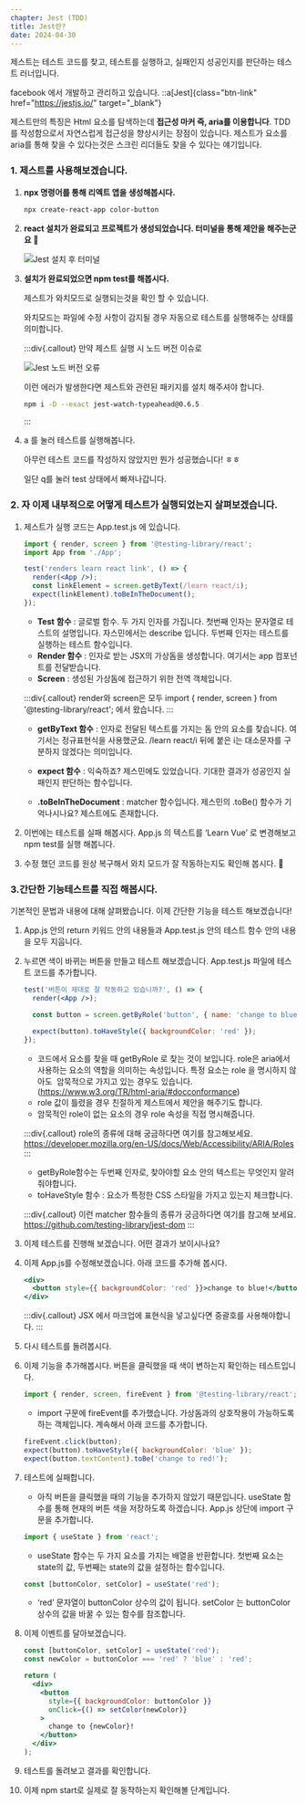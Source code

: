 ```yaml
---
chapter: Jest (TDD)
title: Jest란?
date: 2024-04-30
---
```


제스트는 테스트 코드를 찾고, 테스트를 실행하고, 실패인지 성공인지를 판단하는 테스트 러너입니다.

facebook 에서 개발하고 관리하고 있습니다.
::a[Jest]{class="btn-link" href="https://jestjs.io/" target="\_blank"}

제스트만의 특징은
Html 요소를 탐색하는데 **접근성 마커 즉, aria를 이용합니다**. TDD 를 작성함으로서 자연스럽게 접근성을 향상시키는 장점이 있습니다. 제스트가 요소를 aria를 통해 찾을 수 있다는것은 스크린 리더들도 찾을 수 있다는 얘기입니다.

### 1. 제스트를 사용해보겠습니다.

1. **npx 명령어를 통해 리엑트 앱을 생성해봅시다.**

   ```bash
   npx create-react-app color-button
   ```

2. **react 설치가 완료되고 프로젝트가 생성되었습니다. 터미널을 통해 제안을 해주는군요 🙂**

   ![Jest 설치 후 터미널](/images/javascript/chapter18/01-1.png)

3. **설치가 완료되었으면 npm test를 해봅시다.**

   제스트가 와치모드로 실행되는것을 확인 할 수 있습니다.

   와치모드는 파일에 수정 사항이 감지될 경우 자동으로 테스트를 실행해주는 상태를 의미합니다.

   :::div{.callout}
   만약 제스트 실행 시 노드 버전 이슈로

   ![Jest 노드 버전 오류](/images/javascript/chapter18/01-2.png)

   이런 에러가 발생한다면 제스트와 관련된 패키지를 설치 해주셔야 합니다.

   ```bash
   npm i -D --exact jest-watch-typeahead@0.6.5
   ```

   :::

4. a 를 눌러 테스트를 실행해봅니다.

   아무런 테스트 코드를 작성하지 않았지만 뭔가 성공했습니다! ㅎㅎ

   일단 q를 눌러 test 상태에서 빠져나갑니다.

### 2. 자 이제 내부적으로 어떻게 테스트가 실행되었는지 살펴보겠습니다.

1. 제스트가 실행 코드는 App.test.js 에 있습니다.

   ```jsx
   import { render, screen } from '@testing-library/react';
   import App from './App';

   test('renders learn react link', () => {
     render(<App />);
     const linkElement = screen.getByText(/learn react/i);
     expect(linkElement).toBeInTheDocument();
   });
   ```

   - **Test** **함수** : 글로벌 함수. 두 가지 인자를 가집니다. 첫번째 인자는 문자열로 테스트의 설명입니다. 자스민에서는 describe 입니다. 두번째 인자는 테스트를 실행하는 테스트 함수입니다.
   - **Render 함수** : 인자로 받는 JSX의 가상돔을 생성합니다. 여기서는 app 컴포넌트를 전달받습니다.
   - **Screen** : 생성된 가상돔에 접근하기 위한 전역 객체입니다.

   :::div{.callout}
   render와 screen은 모두 import { render, screen } from '@testing-library/react'; 에서 왔습니다.
   :::

   - **getByText 함수** : 인자로 전달된 텍스트를 가지는 돔 안의 요소를 찾습니다. 여기서는 정규표현식을 사용했군요. /learn react/i 뒤에 붙은 i는 대소문자를 구분하지 않겠다는 의미입니다.

   - **expect 함수** : 익숙하죠? 제스민에도 있었습니다. 기대한 결과가 성공인지 실패인지 판단하는 함수입니다.
   - **.toBeInTheDocument** : matcher 함수입니다. 제스민의 .toBe() 함수가 기억나시나요? 제스트에도 존재합니다.

2. 이번에는 테스트를 실패 해봅시다. App.js 의 텍스트를 ‘Learn Vue’ 로 변경해보고 npm test를 실행 해봅니다.

3. 수정 했던 코드를 원상 복구해서 와치 모드가 잘 작동하는지도 확인해 봅시다. 🙂

### 3.간단한 기능테스트를 직접 해봅시다.

기본적인 문법과 내용에 대해 살펴봤습니다. 이제 간단한 기능을 테스트 해보겠습니다!

1. App.js 안의 return 키워드 안의 내용들과 App.test.js 안의 테스트 함수 안의 내용을 모두 지웁니다.

1. 누르면 색이 바뀌는 버튼을 만들고 테스트 해보겠습니다. App.test.js 파일에 테스트 코드를 추가합니다.

   ```jsx
   test('버튼이 제대로 잘 작동하고 있습니까?', () => {
     render(<App />);

     const button = screen.getByRole('button', { name: 'change to blue!' });

     expect(button).toHaveStyle({ backgroundColor: 'red' });
   });
   ```

   - 코드에서 요소를 찾을 때 getByRole 로 찾는 것이 보입니다. role은 aria에서 사용하는 요소의 역할을 의미하는 속성입니다. 특정 요소는 role 을 명시하지 않아도  암묵적으로 가지고 있는 경우도 있습니다.(https://www.w3.org/TR/html-aria/#docconformance)
   - role 값이 틀렸을 경우 친절하게 제스트에서 제안을 해주기도 합니다.
   - 암묵적인 role이 없는 요소의 경우 role 속성을 직접 명시해줍니다.

   :::div{.callout}
   role의 종류에 대해 궁금하다면 여기를 참고해보세요. https://developer.mozilla.org/en-US/docs/Web/Accessibility/ARIA/Roles
   :::

   - getByRole함수는 두번째 인자로, 찾아야할 요소 안의 텍스트는 무엇인지 알려줘야합니다.
   - toHaveStyle 함수 : 요소가 특정한 CSS 스타일을 가지고 있는지 체크합니다.

   :::div{.callout}
   이런 matcher 함수들의 종류가 궁금하다면 여기를 참고해 보세요.
   https://github.com/testing-library/jest-dom
   :::

1. 이제 테스트를 진행해 보겠습니다. 어떤 결과가 보이시나요?

1. 이제 App.js를 수정해보겠습니다. 아래 코드를 추가해 봅시다.

   ```jsx
   <div>
     <button style={{ backgroundColor: 'red' }}>change to blue!</button>
   </div>
   ```

   :::div{.callout}
   JSX 에서 마크업에 표현식을 넣고싶다면 중괄호를 사용해야합니다.
   :::

1. 다시 테스트를 돌려봅시다.

1. 이제 기능을 추가해봅시다. 버튼을 클릭했을 때 색이 변하는지 확인하는 테스트입니다.

   ```jsx
   import { render, screen, fireEvent } from '@testing-library/react';
   ```

   - import 구문에 fireEvent를 추가했습니다. 가상돔과의 상호작용이 가능하도록 하는 객체입니다. 계속해서 아래 코드를 추가합니다.

   ```jsx
   fireEvent.click(button);
   expect(button).toHaveStyle({ backgroundColor: 'blue' });
   expect(button.textContent).toBe('change to red!');
   ```

1. 테스트에 실패합니다.

   - 아직 버튼을 클릭했을 때의 기능을 추가하지 않았기 때문입니다. useState 함수를 통해 현재의 버튼 색을 저장하도록 하겠습니다. App.js 상단에 import 구문을 추가합니다.

   ```jsx
   import { useState } from 'react';
   ```

   - useState 함수는 두 가지 요소를 가지는 배열을 반환합니다. 첫번째 요소는 state의 값, 두번째는 state의 값을 설정하는 함수입니다.

   ```jsx
   const [buttonColor, setColor] = useState('red');
   ```

   - ‘red’ 문자열이 buttonColor 상수의 값이 됩니다.
     setColor 는 buttonColor 상수의 값을 바꿀 수 있는 함수를 참조합니다.

1. 이제 이벤트를 달아보겠습니다.

   ```jsx
   const [buttonColor, setColor] = useState('red');
   const newColor = buttonColor === 'red' ? 'blue' : 'red';

   return (
     <div>
       <button
         style={{ backgroundColor: buttonColor }}
         onClick={() => setColor(newColor)}
       >
         change to {newColor}!
       </button>
     </div>
   );
   ```

1. 테스트를 돌려보고 결과를 확인합니다.

1. 이제 npm start로 실제로 잘 동작하는지 확인해볼 단계입니다.
